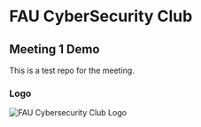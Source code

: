 # FAU CyberSecurity Club
## Meeting 1 Demo


This is a test repo for the meeting.


### Logo
![FAU Cybersecurity Club Logo](https://github.com/user-attachments/assets/1a8f0fa2-d919-44d4-ad8e-2a1bed0af32f)

